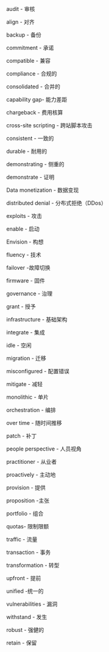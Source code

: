 audit - 审核

align - 对齐

backup - 备份

commitment - 承诺

compatible - 兼容

compliance - 合规的

consolidated - 合并的

capability gap- 能力差距

chargeback - 费用核算

cross-site scripting - 跨站脚本攻击

consistent - 一致的

durable - 耐用的

demonstrating - 侧重的

demonstrate - 证明

Data monetization - 数据变现

distributed denial - 分布式拒绝（DDos）

exploits - 攻击

enable - 启动

Envision - 构想

fluency - 技术

failover -故障切换

firmware - 固件

governance - 治理

grant - 授予

infrastructure - 基础架构

integrate - 集成

idle - 空闲

migration - 迁移

misconfigured - 配置错误

mitigate - 减轻

monolithic - 单片

orchestration - 编排

over time - 随时间推移

patch - 补丁

people perspective - 人员视角

practitioner - 从业者

proactively - 主动地

provision - 提供

proposition -主张

portfolio - 组合

quotas- 限制限额

traffic - 流量

transaction - 事务

transformation - 转型

upfront - 提前

unified -统一的

vulnerabilities - 漏洞

withstand - 发生

robust - 强健的

retain - 保留
